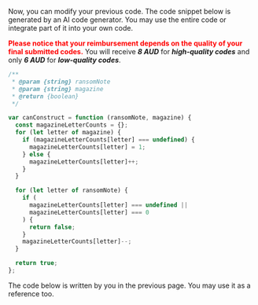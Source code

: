 Now, you can modify your previous code.  The code snippet below is generated by an AI code generator. You may use the entire code or integrate part of it into your own code. 



<span style="color: red;">**Please notice that your reimbursement depends on the quality of your final submitted codes.**</span> You will receive ***8 AUD*** for ***high-quality codes*** and only ***6 AUD*** for ***low-quality codes***. 

```javascript
/**
 * @param {string} ransomNote
 * @param {string} magazine
 * @return {boolean}
 */

var canConstruct = function (ransomNote, magazine) {
  const magazineLetterCounts = {};
  for (let letter of magazine) {
    if (magazineLetterCounts[letter] === undefined) {
      magazineLetterCounts[letter] = 1;
    } else {
      magazineLetterCounts[letter]++;
    }
  }

  for (let letter of ransomNote) {
    if (
      magazineLetterCounts[letter] === undefined ||
      magazineLetterCounts[letter] === 0
    ) {
      return false;
    }
    magazineLetterCounts[letter]--;
  }

  return true;
};
```

The code below is written by you in the previous page. You may use it as a reference too. 